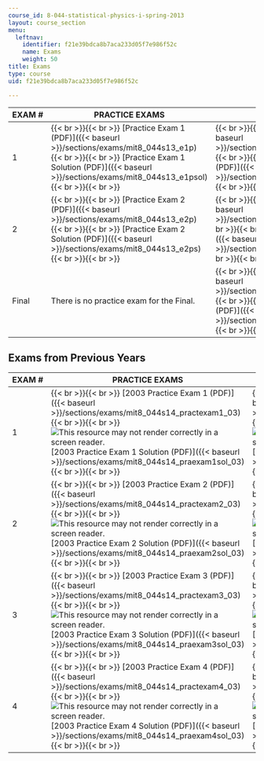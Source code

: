 ```yaml
---
course_id: 8-044-statistical-physics-i-spring-2013
layout: course_section
menu:
  leftnav:
    identifier: f21e39bdca8b7aca233d05f7e986f52c
    name: Exams
    weight: 50
title: Exams
type: course
uid: f21e39bdca8b7aca233d05f7e986f52c

---
```


| EXAM # | PRACTICE EXAMS | EXAMS |
| --- | --- | --- |
| 1 |  {{< br >}}{{< br >}} [Practice Exam 1 (PDF)]({{< baseurl >}}/sections/exams/mit8_044s13_e1p) {{< br >}}{{< br >}} [Practice Exam 1 Solution (PDF)]({{< baseurl >}}/sections/exams/mit8_044s13_e1psol) {{< br >}}{{< br >}}  |  {{< br >}}{{< br >}} [Exam 1 (PDF)]({{< baseurl >}}/sections/exams/mit8_044s13_e1_b) {{< br >}}{{< br >}} [Exam 1 Solution (PDF)]({{< baseurl >}}/sections/exams/mit8_044s13_e1sol_b) {{< br >}}{{< br >}}  |
| 2 |  {{< br >}}{{< br >}} [Practice Exam 2 (PDF)]({{< baseurl >}}/sections/exams/mit8_044s13_e2p) {{< br >}}{{< br >}} [Practice Exam 2 Solution (PDF)]({{< baseurl >}}/sections/exams/mit8_044s13_e2ps) {{< br >}}{{< br >}}  |  {{< br >}}{{< br >}} [Exam 2 (PDF)]({{< baseurl >}}/sections/exams/mit8_044s13_e2) {{< br >}}{{< br >}} [Exam 2 Solution (PDF)]({{< baseurl >}}/sections/exams/mit8_044s13_e2s) {{< br >}}{{< br >}}  |
| Final | There is no practice exam for the Final. |  {{< br >}}{{< br >}} [Final Exam (PDF)]({{< baseurl >}}/sections/exams/mit8_044s13_final) {{< br >}}{{< br >}} [Final Exam Solution (PDF)]({{< baseurl >}}/sections/exams/mit8_044s13_final_s) {{< br >}}{{< br >}}  

Exams from Previous Years
-------------------------

| EXAM # | PRACTICE EXAMS | 2003 EXAMS | 2004 EXAMS |
| --- | --- | --- | --- |
| 1 |  {{< br >}}{{< br >}} [2003 Practice Exam 1 (PDF)]({{< baseurl >}}/sections/exams/mit8_044s14_practexam1_03) {{< br >}}{{< br >}} ![This resource may not render correctly in a screen reader.](/images/inacessible.gif)[2003 Practice Exam 1 Solution (PDF)]({{< baseurl >}}/sections/exams/mit8_044s14_praexam1sol_03) {{< br >}}{{< br >}}  |  {{< br >}}{{< br >}} [2003 Exam 1 (PDF)]({{< baseurl >}}/sections/exams/mit8_044s14_exam1_03) {{< br >}}{{< br >}} ![This resource may not render correctly in a screen reader.](/images/inacessible.gif)[2003 Exam 1 Solution (PDF)]({{< baseurl >}}/sections/exams/mit8_044s14_exam1sol_03) {{< br >}}{{< br >}}  |  {{< br >}}{{< br >}} [2004 Exam 1 (PDF)]({{< baseurl >}}/sections/exams/mit8_044s14_exam1_04) {{< br >}}{{< br >}} ![This resource may not render correctly in a screen reader.](/images/inacessible.gif)[2004 Exam 1 Solution (PDF)]({{< baseurl >}}/sections/exams/mit8_044s14_exam1sol_04) {{< br >}}{{< br >}}  |
| 2 |  {{< br >}}{{< br >}} [2003 Practice Exam 2 (PDF)]({{< baseurl >}}/sections/exams/mit8_044s14_practexam2_03) {{< br >}}{{< br >}} ![This resource may not render correctly in a screen reader.](/images/inacessible.gif)[2003 Practice Exam 2 Solution (PDF)]({{< baseurl >}}/sections/exams/mit8_044s14_praexam2sol_03) {{< br >}}{{< br >}}  |  {{< br >}}{{< br >}} [2003 Exam 2 (PDF)]({{< baseurl >}}/sections/exams/mit8_044s14_exam2_03) {{< br >}}{{< br >}} ![This resource may not render correctly in a screen reader.](/images/inacessible.gif)[2003 Exam 2 Solution (PDF)]({{< baseurl >}}/sections/exams/mit8_044s14_exam2sol_03) {{< br >}}{{< br >}}  |  {{< br >}}{{< br >}} [2004 Exam 2 (PDF)]({{< baseurl >}}/sections/exams/mit8_044s14_exam2_04) {{< br >}}{{< br >}} ![This resource may not render correctly in a screen reader.](/images/inacessible.gif)[2004 Exam 2 Solution (PDF)]({{< baseurl >}}/sections/exams/mit8_044s14_exam2sol_04) {{< br >}}{{< br >}}  |
| 3 |  {{< br >}}{{< br >}} [2003 Practice Exam 3 (PDF)]({{< baseurl >}}/sections/exams/mit8_044s14_practexam3_03) {{< br >}}{{< br >}} ![This resource may not render correctly in a screen reader.](/images/inacessible.gif)[2003 Practice Exam 3 Solution (PDF)]({{< baseurl >}}/sections/exams/mit8_044s14_praexam3sol_03) {{< br >}}{{< br >}}  |  {{< br >}}{{< br >}} [2003 Exam 3 (PDF)]({{< baseurl >}}/sections/exams/mit8_044s14_exam3_03) {{< br >}}{{< br >}} ![This resource may not render correctly in a screen reader.](/images/inacessible.gif)[2003 Exam 3 Solution (PDF)]({{< baseurl >}}/sections/exams/mit8_044s14_exam3sol_03) {{< br >}}{{< br >}}  |  {{< br >}}{{< br >}} [2004 Exam 3 (PDF)]({{< baseurl >}}/sections/exams/mit8_044s14_exam3_04) {{< br >}}{{< br >}} ![This resource may not render correctly in a screen reader.](/images/inacessible.gif)[2004 Exam 3 Solution (PDF)]({{< baseurl >}}/sections/exams/mit8_044s14_exam3sol_04) {{< br >}}{{< br >}}  |
| 4 |  {{< br >}}{{< br >}} [2003 Practice Exam 4 (PDF)]({{< baseurl >}}/sections/exams/mit8_044s14_practexam4_03) {{< br >}}{{< br >}} ![This resource may not render correctly in a screen reader.](/images/inacessible.gif)[2003 Practice Exam 4 Solution (PDF)]({{< baseurl >}}/sections/exams/mit8_044s14_praexam4sol_03) {{< br >}}{{< br >}}  |  {{< br >}}{{< br >}} [2003 Exam 4 (PDF)]({{< baseurl >}}/sections/exams/mit8_044s14_exam4_03) {{< br >}}{{< br >}} ![This resource may not render correctly in a screen reader.](/images/inacessible.gif)[2003 Exam 4 Solution (PDF)]({{< baseurl >}}/sections/exams/mit8_044s14_exam4sol_03) {{< br >}}{{< br >}}  |  {{< br >}}{{< br >}} [2004 Exam 4 (PDF)]({{< baseurl >}}/sections/exams/mit8_044s14_exam4_04) {{< br >}}{{< br >}} ![This resource may not render correctly in a screen reader.](/images/inacessible.gif)[2004 Exam 4 Solution (PDF)]({{< baseurl >}}/sections/exams/mit8_044s14_exam4sol_04) {{< br >}}{{< br >}}